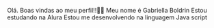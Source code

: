 Olá.
Boas vindas ao meu perfil!!💙🩵
Meu nome é Gabriella Boldrin 
Estou estudando na Alura
Estou me desenvolvendo na linguagem Java script
